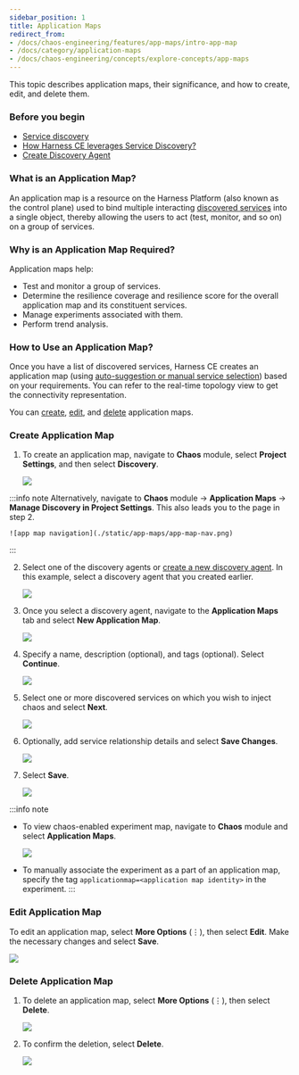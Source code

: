 ```yaml
---
sidebar_position: 1
title: Application Maps
redirect_from:
- /docs/chaos-engineering/features/app-maps/intro-app-map
- /docs/category/application-maps
- /docs/chaos-engineering/concepts/explore-concepts/app-maps
---
```


This topic describes application maps, their significance, and how to create, edit, and delete them.

### Before you begin

- [Service discovery](/docs/platform/service-discovery/)
- [How Harness CE leverages Service Discovery?](/docs/chaos-engineering/use-harness-ce/service-discovery#how-does-harness-ce-leverage-discovered-services)
- [Create Discovery Agent](/docs/platform/service-discovery/customize-agent#create-discovery-agent)

### What is an Application Map?

An application map is a resource on the Harness Platform (also known as the control plane) used to bind multiple interacting [discovered services](/docs/chaos-engineering/use-harness-ce/service-discovery) into a single object, thereby allowing the users to act (test, monitor, and so on) on a group of services.

### Why is an Application Map Required?

Application maps help:

- Test and monitor a group of services.
- Determine the resilience coverage and resilience score for the overall application map and its constituent services.
- Manage experiments associated with them.
- Perform trend analysis.

### How to Use an Application Map?

Once you have a list of discovered services, Harness CE creates an application map (using [auto-suggestion or manual service selection](/docs/chaos-engineering/getting-started/onboarding/guided-onboarding#create-application-maps)) based on your requirements. You can refer to the real-time topology view to get the connectivity representation.

You can [create](#create-application-map), [edit](#edit-application-map), and [delete](#delete-application-map) application maps.

### Create Application Map

1. To create an application map, navigate to **Chaos** module, select **Project Settings**, and then select **Discovery**.

    ![](./static/app-maps/create-agent-1.png)

:::info note
Alternatively, navigate to **Chaos** module -> **Application Maps** -> **Manage Discovery in Project Settings**. This also leads you to the page in step 2.

    ![app map navigation](./static/app-maps/app-map-nav.png)
:::

2. Select one of the discovery agents or [create a new discovery agent](/docs/chaos-engineering/use-harness-ce/service-discovery#customize-discovery-agent). In this example, select a discovery agent that you created earlier.

    ![](./static/app-maps/select-agent-2.png)

3. Once you select a discovery agent, navigate to the **Application Maps** tab and select **New Application Map**.

    ![](./static/app-maps/navigate-3.png)

4. Specify a name, description (optional), and tags (optional). Select **Continue**.

    ![](./static/app-maps/name-np-2.png)

5. Select one or more discovered services on which you wish to inject chaos and select **Next**.

    ![](./static/app-maps/select-service-3.png)

6. Optionally, add service relationship details and select **Save Changes**.

    ![](./static/app-maps/service-rel-4.png)

7. Select **Save**.

    ![](./static/app-maps/save-nw-5.png)

:::info note
- To view chaos-enabled experiment map, navigate to **Chaos** module and select **Application Maps**.

    ![](./static/app-maps/create-nw-1.png)

- To manually associate the experiment as a part of an application map, specify the tag `applicationmap=<application map identity>` in the experiment.
:::

### Edit Application Map

To edit an application map, select **More Options** (&vellip;), then select **Edit**. Make the necessary changes and select **Save**.

![](./static/app-maps/edit-8.png)

### Delete Application Map

1. To delete an application map, select **More Options** (&vellip;), then select **Delete**.

    ![](./static/app-maps/delete-6.png)

2. To confirm the deletion, select **Delete**.

    ![](./static/app-maps/confirm-delete-7.png)

